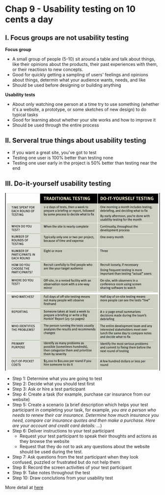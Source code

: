 # Chap 9 - Usability testing on 10 cents a day

## I. Focus groups are not usability testing

**Focus group**

- A small group of people (5-10) sit around a table and talk about things, like their opinions about the products, their past experiences with them, or their reactiosn to new concepts.
- Good for quickly getting a sampling of users' feelings and opinions about things, determin what your audience wants, needs, and like
- Should be used before designing or building anything

**Usability tests**

- About only watching one person at a time try to use something (whether it's a website, a prototype, or some sketches of new design) to do typical tasks
- Good for learning about whether your site works and how to improve it
- Should be used through the entire process

## II. Serveral true things about usability testing

- If you want a great site, you've got to test
- Testing one user is 100% better than testing none
- Testing one user early in the project is 50% better than testing near the end

## III. Do-it-yourself usability testing

![do-it-yourself-testing](./asset/do-it-yourself-testing.png)

- Step 1: Determine what you are going to test
- Step 2: Decide what you should test first
- Step 3: Ask or hire a test participant
- Step 4: Create a task (for example, purchase car insurance from our website)
- Step 5: Create a scenario (a brief description which helps your test participant in completing your task, for example, *you are a person who needs to renew their car insurance. Determine how much insurance you need, compare car insurance quotes and then make a purchase. Here are your account and credit card details: ...*)
- Step 6: Deliver instructions to your test participant
    - Request your test participant to speak their thoughts and actions as they browse the website
    - Request that they do not to ask any questions about the website should be used during the test.
- Step 7: Ask questions from the test participant when they look confused, puzzled or frustrated but do not help them
- Step 8: Record the screen activities of your test participant
- Step 9: Take notes throughout the test
- Step 10: Draw conclutions from your usability test

More detail at [here](https://www.optimizesmart.com/pocket-guide-to-usability-testing)
